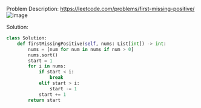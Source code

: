 Problem Description: https://leetcode.com/problems/first-missing-positive/
![image](https://user-images.githubusercontent.com/11685096/155681853-6d042b22-d753-4115-8a57-85bd59330382.png)

Solution:
```python
class Solution:
    def firstMissingPositive(self, nums: List[int]) -> int:
        nums = [num for num in nums if num > 0]
        nums.sort()
        start = 1
        for i in nums:
            if start < i:
                break
            elif start > i:
                start -= 1
            start += 1
        return start
```
